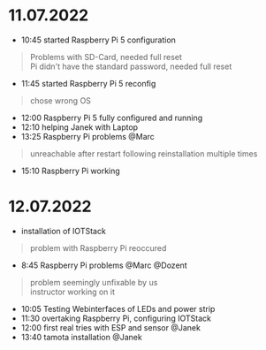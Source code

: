 # 11.07.2022
* 10:45 started Raspberry Pi 5 configuration
> Problems with SD-Card, needed full reset\
> Pi didn't have the standard password, needed full reset
* 11:45 started Raspberry Pi 5 reconfig
> chose wrong OS
* 12:00 Raspberry Pi 5 fully configured and running
* 12:10 helping Janek with Laptop
* 13:25 Raspberry Pi problems @Marc
> unreachable after restart
> following reinstallation multiple times
* 15:10 Raspberry Pi working

# 12.07.2022
* installation of IOTStack
> problem with Raspberry Pi reoccured
* 8:45 Raspberry Pi problems @Marc @Dozent
> problem seemingly unfixable by us\
> instructor working on it
* 10:05 Testing Webinterfaces of LEDs and power strip
* 11:30 overtaking Raspberry Pi, configuring IOTStack
* 12:00 first real tries with ESP and sensor @Janek
* 13:40 tamota installation @Janek